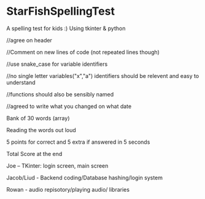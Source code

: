 # StarFishSpellingTest
A spelling test for kids :)
Using tkinter & python 

 


//agree on header 


//Comment on new lines of code (not repeated lines though)

//use snake_case for variable identifiers

//no single letter variables("x","a") identifiers should be relevent and easy to understand

//functions should also be sensibly named

//agreed to write what you changed on what date 


 

Bank of 30 words (array) 

Reading the words out loud 

5 points for correct and 5 extra if answered in 5 seconds 

Total Score at the end 

 

Joe – TKinter: login screen,  main screen

Jacob/Liud - Backend coding/Database hashing/login system

Rowan - audio repisotory/playing audio/ libraries
